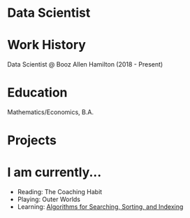 # Data Scientist

# Work History
Data Scientist @ Booz Allen Hamilton (2018 - Present)

# Education
Mathematics/Economics, B.A.

# Projects

# I am currently...
- Reading: The Coaching Habit
- Playing: Outer Worlds
- Learning: [Algorithms for Searching, Sorting, and Indexing](https://www.coursera.org/learn/algorithms-searching-sorting-indexing/home)

<!--
**berryml/berryml** is a ✨ _special_ ✨ repository because its `README.md` (this file) appears on your GitHub profile.

Here are some ideas to get you started:

- 🔭 I’m currently working on ...
- 🌱 I’m currently learning ...
- 👯 I’m looking to collaborate on ...
- 🤔 I’m looking for help with ...
- 💬 Ask me about ...
- 📫 How to reach me: ...
- 😄 Pronouns: ...
- ⚡ Fun fact: ...
-->
